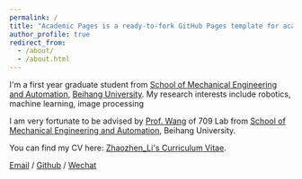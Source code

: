 ```yaml
---
permalink: /
title: "Academic Pages is a ready-to-fork GitHub Pages template for academic personal websites"
author_profile: true
redirect_from: 
  - /about/
  - /about.html
---
```


I'm a first year graduate student from [School of Mechanical Engineering and Automation](http://www.me.buaa.edu.cn/), [Beihang University](https://www.buaa.edu.cn/). My research interests include robotics, machine learning, image processing

I am very fortunate to be advised by [Prof. Wang]([https://www.XXX.com/](http://www.me.buaa.edu.cn/info/1072/1897.htm)) of 709 Lab from [School of Mechanical Engineering and Automation](http://www.me.buaa.edu.cn/), Beihang University.

You can find my CV here: [Zhaozhen_Li's Curriculum Vitae](../assets/Curriculum_Vitae.pdf).

[Email](18800102071@126.com) / [Github](https://github.com/ZhaozhenLi020207) / [Wechat](../images/wechat.jpg) 
